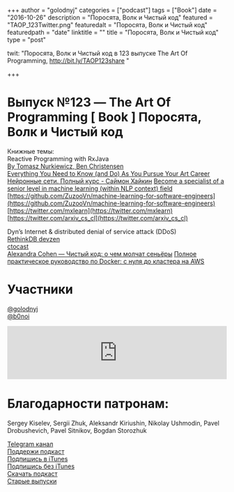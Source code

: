 +++
author = "golodnyj"
categories = ["podcast"]
tags = ["Book"]
date = "2016-10-26"
description = "Поросята, Волк и Чистый код"
featured = "TAOP_123Twitter.png"
featuredalt = "Поросята, Волк и Чистый код"
featuredpath = "date"
linktitle = ""
title = "Поросята, Волк и Чистый код"
type = "post"

twit: "Поросята, Волк и Чистый код в 123 выпуске The Art Of Programming, http://bit.ly/TAOP123share "

+++
# Выпуск №123 — The Art Of Programming [ Book ] Поросята, Волк и Чистый код

Книжные темы:  
  Reactive Programming with RxJava  
  [By Tomasz Nurkiewicz, Ben Christensen](http://bit.ly/TAOP123bookRX)  
  [Everything You Need to Know (and Do) As You Pursue Your Art Career](http://bit.ly/TastyBooks53buy)  
  [Нейронные сети. Полный курс - Саймон Хайкин](http://bit.ly/TAOP123ozon)
  [Become a specialist of a senior level in machine learning (within NLP context) field](http://bit.ly/TAOP123goal)  
  [https://github.com/ZuzooVn/machine-learning-for-software-engineers](https://github.com/ZuzooVn/machine-learning-for-software-engineers)  
 [https://twitter.com/mxlearn](https://twitter.com/mxlearn)  
 [https://twitter.com/arxiv_cs_cl](https://twitter.com/arxiv_cs_cl)  

Dyn’s Internet & distributed denial of service attack (DDoS)  
[RethinkDB devzen](http://bit.ly/TAOP123devzen)  
[ctocast](http://bit.ly/TAOP123ctocast)  
[Alexandra Cohen — Чистый код: о чем молчат сеньёры](http://bit.ly/TAOP123medium)
[Полное практическое руководство по Docker: с нуля до кластера на AWS](http://bit.ly/TAOP123docker)  

# Участники
[@golodnyj](https://twitter.com/golodnyj/)  
[@b0noi](https://twitter.com/b0noi)  

<iframe title="Выпуск №123 — The Art Of Programming [ Book ] Поросята, Волк и Чистый код" src="https://www.podbean.com/media/player/zzwe6-63f046?from=usersite&skin=1&share=1&fonts=Helvetica&auto=0&download=1&version=1" height="122" width="100%" style="border: none;" scrolling="no" data-name="pb-iframe-player"></iframe>

# Благодарности патронам: 
Sergey Kiselev, Sergii Zhuk, Aleksandr Kiriushin, Nikolay Ushmodin, Pavel Drobushevich, Pavel Sitnikov, Bogdan Storozhuk

[Telegram канал](http://bit.ly/taoplive)  
[Поддержи подкаст](http://bit.ly/TAOPpatron)  
[Подпишись в iTunes](http://bit.ly/TAOPiTunes)  
[Подпишись без iTunes](http://bit.ly/TAOPrss)   
[Скачать подкаст](http://bit.ly/TAOP123mp3)  
[Старые выпуски](http://bit.ly/oldtaop)
